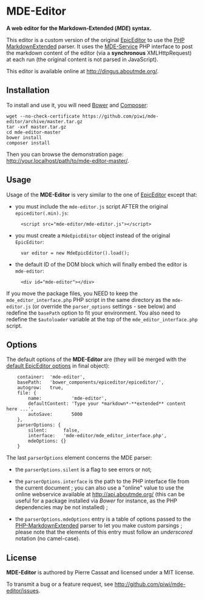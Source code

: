 MDE-Editor
==========

**A web editor for the Markdown-Extended (*MDE*) syntax.**

This editor is a custom version of the original [EpicEditor](http://epiceditor.com/)
to use the [PHP MarkdownExtended](http://github.com/piwi/markdown-extended) parser.
It uses the [MDE-Service](http://github.com/piwi/mde-service) PHP interface to post 
the markdown content of the editor (via a **synchronous** XMLHttpRequest) at each run 
(the original content is not parsed in JavaScript).

This editor is available online at <http://dingus.aboutmde.org/>.


Installation
------------

To install and use it, you will need [Bower](http://bower.io/) and [Composer](http://getcomposer.org/):

    wget --no-check-certificate https://github.com/piwi/mde-editor/archive/master.tar.gz
    tar -xvf master.tar.gz
    cd mde-editor-master
    bower install
    composer install

Then you can browse the demonstration page: <http://your.localhost/path/to/mde-editor-master/>.


Usage
-----

Usage of the **MDE-Editor** is very similar to the one of [EpicEditor](http://epiceditor.com/#quick-start)
except that:

- you must include the `mde-editor.js` script AFTER the original `epiceditor(.min).js`:

        <script src="mde-editor/mde-editor.js"></script>

- you must create a `MdeEpicEditor` object instead of the original `EpicEditor`:
 
        var editor = new MdeEpicEditor().load();

- the default ID of the DOM block which will finally embed the editor is `mde-editor`:

        <div id="mde-editor"></div>

If you move the package files, you NEED to keep the `mde_editor_interface.php` PHP script
in the same directory as the `mde-editor.js` (or override the `parser_options` settings - 
see below) and redefine the `basePath` option to fit your environment. You also need to 
redefine the `$autoloader` variable at the top of the `mde_editor_interface.php` script.


Options
-------

The default options of the **MDE-Editor** are (they will be merged with the 
[default EpicEditor options](http://epiceditor.com/#epiceditoroptions) in final object):

        container:  'mde-editor',
        basePath:   'bower_components/epiceditor/epiceditor/',
        autogrow:   true,
        file: {
            name:           'mde-editor',
            defaultContent: 'Type your *markdown*-**extended** content here ...',
            autoSave:       5000
        },
        parserOptions: {
            silent:      false,
            interface:   'mde-editor/mde_editor_interface.php',
            mdeOptions: {}
        }

The last `parserOptions` element concerns the MDE parser:

-   the `parserOptions.silent` is a flag to see errors or not;

-   the `parserOptions.interface` is the path to the PHP interface file from the
    current document ; you can also use a "online" value to use the online webservice
    available at <http://api.aboutmde.org/> (this can be useful for a package installed
    via *Bower* for instance, as the PHP dependencies may be not installed) ;

-   the `parserOptions.mdeOptions` entry is a table of options passed to the 
    [PHP-MarkdownExtended](https://github.com/piwi/markdown-extended#php-script-usage) 
    parser to let you make custom parsings ; please note that the elements of this
    entry must follow an *underscored* notation (no camel-case).


License
-------

**MDE-Editor** is authored by Pierre Cassat and licensed under a MIT license.

To transmit a bug or a feature request, see <http://github.com/piwi/mde-editor/issues>.
